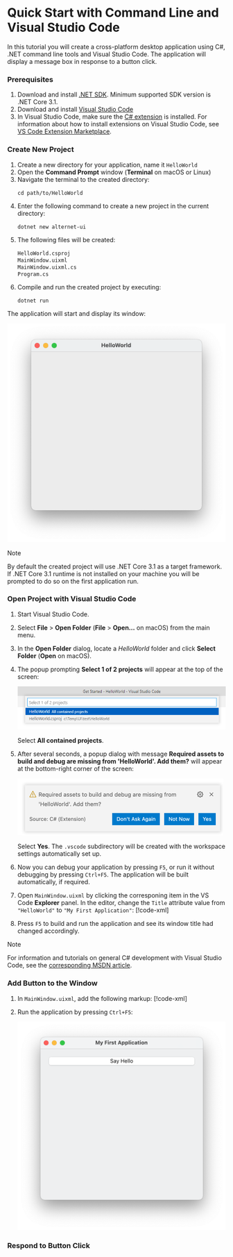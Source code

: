 #  Quick Start with Command Line and Visual Studio Code

In this tutorial you will create a cross-platform desktop application using C#, .NET command line tools and Visual Studio Code.
The application will display a message box in response to a button click.

### Prerequisites

1. Download and install [.NET SDK](https://dotnet.microsoft.com/download/dotnet). Minimum supported SDK version is .NET Core 3.1.
1. Download and install [Visual Studio Code](https://code.visualstudio.com/download)
1. In Visual Studio Code, make sure the [C# extension](https://marketplace.visualstudio.com/items?itemName=ms-dotnettools.csharp) is installed. For
   information about how to install extensions on Visual Studio Code, see [VS Code Extension Marketplace](https://code.visualstudio.com/docs/editor/extension-gallery).

### Create New Project

1. Create a new directory for your application, name it `HelloWorld`
1. Open the **Command Prompt** window (**Terminal** on macOS or Linux)
1. Navigate the terminal to the created directory:
    ```dos
    cd path/to/HelloWorld
    ```
1. Enter the following command to create a new project in the current directory:
    ```dos
    dotnet new alternet-ui
    ```
1. The following files will be created:
    ```
    HelloWorld.csproj
    MainWindow.uixml
    MainWindow.uixml.cs
    Program.cs
    ```
1. Compile and run the created project by executing:
    ```dos
    dotnet run
    ```
The application will start and display its window:

![Created Application Window](images/created-application-window.png)

> [!NOTE]
> By default the created project will use .NET Core 3.1 as a target framework. If .NET Core 3.1 runtime is not installed on your machine you
> will be prompted to do so on the first application run.

### Open Project with Visual Studio Code

1. Start Visual Studio Code.
1. Select **File** > **Open Folder** (**File** > **Open...** on macOS) from the main menu.
1. In the **Open Folder** dialog, locate a *HelloWorld* folder and click **Select Folder** (**Open** on macOS).
1. The popup prompting **Select 1 of 2 projects** will appear at the top of the screen:
   
   ![Select Project Popup](images/vscode-select-project-popup.png)
   
   Select **All contained projects**.

1. After several seconds, a popup dialog with message **Required assets to build and debug are missing from 'HelloWorld'. Add them?** will appear at
   the bottom-right corner of the screen:
   
   ![Required Assets Popup](images/vscode-required-assets-popup.png)

   Select **Yes**. The `.vscode` subdirectory will be created with the workspace settings automatically set up.
1. Now you can debug your application by pressing `F5`, or run it without debugging by pressing `Ctrl+F5`.
   The application will be built automatically, if required.
1. Open `MainWindow.uixml` by clicking the corresponing item in the VS Code **Explorer** panel. In the editor, change the `Title` attribute value from
   `"HelloWorld"` to `"My First Application"`:
   [!code-xml[](../examples/change-title.uixml?highlight=4)]
1. Press `F5` to build and run the application and see its window title had changed accordingly.

> [!NOTE]
> For information and tutorials on general C# development with Visual Studio Code, see the
> [corresponding MSDN article](https://docs.microsoft.com/en-us/dotnet/core/tutorials/with-visual-studio-code).

### Add Button to the Window

1. In `MainWindow.uixml`, add the following markup:
   [!code-xml[](../examples/add-button.uixml?highlight=5-7)]
1. Run the application by pressing `Ctrl+F5`:
   
   ![Button Added](images/added-button.png)

### Respond to Button Click